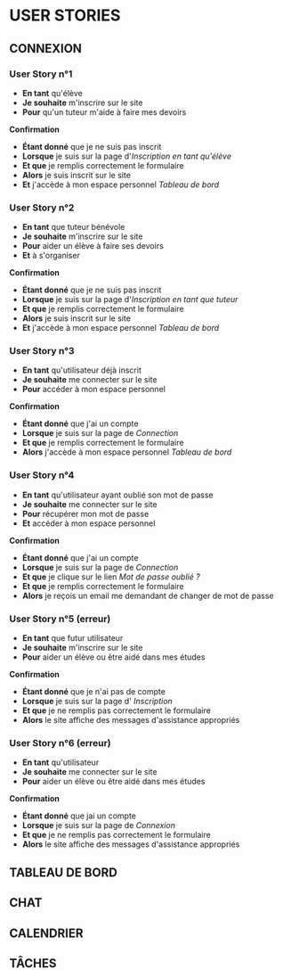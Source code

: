 # USER STORIES



## CONNEXION

### User Story n°1
- **En tant** qu'élève
- **Je souhaite** m'inscrire sur le site
- **Pour** qu'un tuteur m'aide à faire mes devoirs

**Confirmation**
- **Étant donné** que je ne suis pas inscrit
- **Lorsque** je suis sur la page d'_Inscription en tant qu'élève_
- **Et que** je remplis correctement le formulaire
- **Alors** je suis inscrit sur le site
- **Et** j'accède à mon espace personnel _Tableau de bord_

### User Story n°2
- **En tant** que tuteur bénévole
- **Je souhaite** m'inscrire sur le site
- **Pour** aider un élève à faire ses devoirs
- **Et** à s'organiser

**Confirmation**
- **Étant donné** que je ne suis pas inscrit
- **Lorsque** je suis sur la page d'_Inscription en tant que tuteur_
- **Et que** je remplis correctement le formulaire
- **Alors** je suis inscrit sur le site
- **Et** j'accède à mon espace personnel _Tableau de bord_

### User Story n°3
- **En tant** qu'utilisateur déjà inscrit
- **Je souhaite** me connecter sur le site
- **Pour** accéder à mon espace personnel

**Confirmation**
- **Étant donné** que j'ai un compte
- **Lorsque** je suis sur la page de _Connection_
- **Et que** je remplis correctement le formulaire
- **Alors** j'accède à mon espace personnel _Tableau de bord_

### User Story n°4
- **En tant** qu'utilisateur ayant oublié son mot de passe
- **Je souhaite** me connecter sur le site
- **Pour** récupérer mon mot de passe
- **Et** accéder à mon espace personnel

**Confirmation**
- **Étant donné** que j'ai un compte
- **Lorsque** je suis sur la page de _Connection_
- **Et que** je clique sur le lien _Mot de passe oublié ?_
- **Et que** je remplis correctement le formulaire
- **Alors** je reçois un email me demandant de changer de mot de passe

### User Story n°5 (erreur)
- **En tant** que futur utilisateur
- **Je souhaite** m'inscrire sur le site
- **Pour** aider un élève ou être aidé dans mes études

**Confirmation**
- **Étant donné** que je n'ai pas de compte
- **Lorsque** je suis sur la page d' _Inscription_
- **Et que** je ne remplis pas correctement le formulaire
- **Alors** le site affiche des messages d'assistance appropriés

### User Story n°6 (erreur)
- **En tant** qu'utilisateur
- **Je souhaite** me connecter sur le site
- **Pour** aider un élève ou être aidé dans mes études

**Confirmation**
- **Étant donné** que jai un compte
- **Lorsque** je suis sur la page de _Connexion_
- **Et que** je ne remplis pas correctement le formulaire
- **Alors** le site affiche des messages d'assistance appropriés


## TABLEAU DE BORD

## CHAT

## CALENDRIER

## TÂCHES
